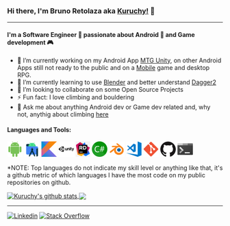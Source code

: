### Hi there, I'm Bruno Retolaza aka [Kuruchy!](https://kuruchy.github.io) 👋
---
#### I'm a Software Engineer 🤖 passionate about Android 📱 and Game development 🎮

- 🔭 I’m currently working on my Android App [MTG Unity](https://play.google.com/store/apps/details?id=com.kurulabs.mtgunity&hl=es_419), on other Android Apps still not ready to the public and on a [Mobile](https://github.com/Kuruchy/Spaceshooter) game and desktop RPG.
- 🌱 I’m currently learning to use [Blender](https://www.blender.org/) and better understand [Dagger2](https://github.com/google/dagger)
- 👯 I’m looking to collaborate on some Open Source Projects
- ⚡ Fun fact: I love climbing and bouldering
- 💬 Ask me about anything Android dev or Game dev  related and, why not, anythig about climbing [here](https://github.com/kuruchy/kuruchy/issues)

#### **Languages and Tools:**

<code><img height="36" src="https://raw.githubusercontent.com/github/explore/80688e429a7d4ef2fca1e82350fe8e3517d3494d/topics/android/android.png"></code>
<code><img height="36" src="https://raw.githubusercontent.com/Kuruchy/Kuruchy/master/data/android_stdudio.svg"></code>
<code><img height="36" src="https://raw.githubusercontent.com/github/explore/80688e429a7d4ef2fca1e82350fe8e3517d3494d/topics/kotlin/kotlin.png"></code>
<code><img height="36" src="https://raw.githubusercontent.com/github/explore/80688e429a7d4ef2fca1e82350fe8e3517d3494d/topics/unity/unity.png"></code>
<code><img height="36" src="https://raw.githubusercontent.com/Kuruchy/Kuruchy/master/data/jetbrains-rider.png"></code>
<code><img height="36" src="https://raw.githubusercontent.com/github/explore/80688e429a7d4ef2fca1e82350fe8e3517d3494d/topics/csharp/csharp.png"></code>
<code><img height="36" src="https://raw.githubusercontent.com/Kuruchy/Kuruchy/master/data/blender.png"></code>
<code><img height="36" src="https://raw.githubusercontent.com/github/explore/80688e429a7d4ef2fca1e82350fe8e3517d3494d/topics/visual-studio-code/visual-studio-code.png"></code>
<code><img height="36" src="https://raw.githubusercontent.com/Kuruchy/Kuruchy/master/data/git.svg"></code>
<code><img height="36" src="https://raw.githubusercontent.com/github/explore/78df643247d429f6cc873026c0622819ad797942/topics/github/github.png"></code>
<code><img height="36" src="https://raw.githubusercontent.com/Kuruchy/Kuruchy/master/data/windows_terminal.png"></code>

*NOTE: Top languages do not indicate my skill level or anything like that, it's a github metric of which languages I have the most code on my public repositories on github.


<a href="https://github.com/anuraghazra/github-readme-stats">
  <img align="center" src="https://github-readme-stats.anuraghazra1.vercel.app/api?username=kuruchy&show_icons=true&include_all_commits=true&theme=solarized-dark&count_private=true" alt="Kuruchy's github stats" />
</a>
<a href="https://github.com/anuraghazra/github-readme-stats">
  <!-- Change the `github-readme-stats.anuraghazra1.vercel.app` to `github-readme-stats.vercel.app`  -->
  <img align="center" src="https://github-readme-stats.anuraghazra1.vercel.app/api/top-langs/?username=kuruchy&layout=compact&theme=solarized-dark" />
</a>

---
[![Linkedin](https://img.shields.io/badge/-LinkedIn-222222?style=flat-square&logo=Linkedin&logoColor=white&link=https://www.linkedin.com/in/bruno-retolaza/)](https://www.linkedin.com/in/bruno-retolaza/)
[![Stack Overflow](https://img.shields.io/badge/-Stack%20Overflow-222222?style=flat-square&logo=stack-overflow&logoColor=white&link=https://stackoverflow.com/users/8567562/kuruchy)](https://stackoverflow.com/users/8567562/kuruchy)